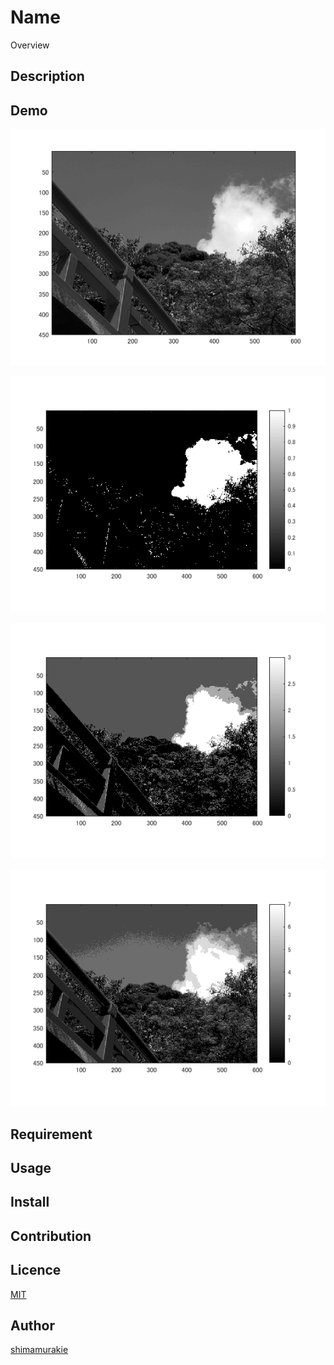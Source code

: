 Name
====

Overview

## Description

## Demo

![Alt text](11.png "Optional title")

![Alt text](12.png "Optional title")

![Alt text](13.png "Optional title")

![Alt text](14.png "Optional title")

## Requirement

## Usage

## Install

## Contribution

## Licence

[MIT](https://github.com/shimamurakie)

## Author

[shimamurakie](https://github.com/shimamurakie)
